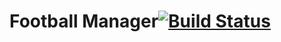 Football Manager[![Build Status](https://travis-ci.org/GoncharenkoVladimir/Football-Manager-2.svg)](https://travis-ci.org/GoncharenkoVladimir/Football-Manager-2)
===============